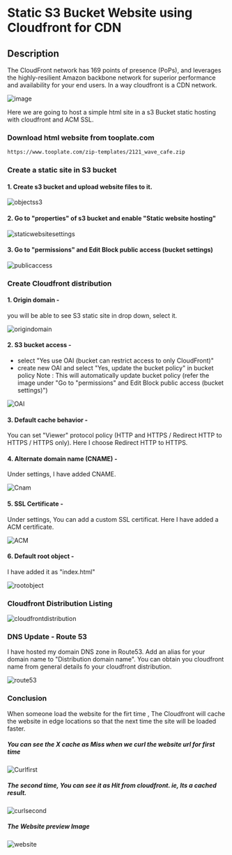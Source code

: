 # Static S3 Bucket Website using Cloudfront for CDN  

## Description

The CloudFront network has 169 points of presence (PoPs), and leverages the highly-resilient Amazon backbone network for superior performance and availability for your end users.
In a way cloudfront is a CDN network.

![image](https://user-images.githubusercontent.com/98936958/167264143-fc041016-0a96-448d-ace1-cb7706b4fe3b.PNG)


Here we are going to host a simple html site in a s3 Bucket static hosting with cloudfront and ACM SSL.  

### Download html website from tooplate.com
~~~sh
https://www.tooplate.com/zip-templates/2121_wave_cafe.zip 
~~~
### Create a static site in S3 bucket

#### 1. Create s3 bucket and upload website files to it.

![objectss3](https://user-images.githubusercontent.com/98936958/159854614-c877af72-635e-4afb-97ed-74a26414b47b.PNG)

#### 2. Go to "properties" of s3 bucket and enable "Static website hosting"

![staticwebsitesettings](https://user-images.githubusercontent.com/98936958/159854629-499b7d7a-74b1-44d4-99b9-dcd8e4b7acf6.PNG)

#### 3. Go to "permissions" and Edit Block public access (bucket settings)

![publicaccess](https://user-images.githubusercontent.com/98936958/159854619-8e5677bd-143f-4597-9cf3-33977f41643b.PNG)

### Create Cloudfront distribution

#### 1. Origin domain - 
you will be able to see S3 static site in drop down, select it.

![origindomain](https://user-images.githubusercontent.com/98936958/159854616-baf92522-5490-4cd4-8cdb-4cd9e1525b8b.PNG)

#### 2. S3 bucket access - 
- select "Yes use OAI (bucket can restrict access to only CloudFront)"
- create new OAI and select "Yes, update the bucket policy" in bucket policy
Note : This will automatically update bucket policy (refer the image under "Go to "permissions" and Edit Block public access (bucket settings)")

![OAI](https://user-images.githubusercontent.com/98936958/159854612-d27a2ad3-34f9-4d4b-85b9-25a7d03ace85.PNG)

#### 3. Default cache behavior - 
You can set "Viewer" protocol policy (HTTP and HTTPS / Redirect HTTP to HTTPS / HTTPS only). Here I choose Redirect HTTP to HTTPS.

#### 4. Alternate domain name (CNAME) - 
Under settings, I have added CNAME.

![Cnam](https://user-images.githubusercontent.com/98936958/159854603-53ce93dc-40a6-40e5-99ae-097517afa6f8.PNG)

#### 5. SSL Certificate - 
Under settings, You can add a custom SSL certificat. Here I have added a ACM certificate. 

![ACM](https://user-images.githubusercontent.com/98936958/159854599-15b80783-cee2-4d97-8348-80fe8c4b1db3.PNG)

#### 6. Default root object - 
I have added it as "index.html"

![rootobject](https://user-images.githubusercontent.com/98936958/159854620-7ca64818-f20c-46e0-ac3d-efd0f45d1871.PNG)

### Cloudfront Distribution Listing

![cloudfrontdistribution](https://user-images.githubusercontent.com/98936958/159854601-74c8e068-9f4d-4dd8-8898-18efa00b33b8.PNG)

### DNS Update - Route 53

I have hosted my domain DNS zone in Route53. Add an alias for your domain name to "Distribution domain name". You can obtain you cloudfront name from general details fo your cloudfront distribution. 

![route53](https://user-images.githubusercontent.com/98936958/159854624-95bba6b6-fb41-4427-9317-477291fa58f8.PNG)

### Conclusion

When someone load the website for the firt time , The Cloudfront will cache the website in edge locations so that the next time the site will be loaded faster.

##### You can see the X cache as Miss when we curl the website url for first time

![Curlfirst](https://user-images.githubusercontent.com/98936958/159854604-51691059-9ec5-4ffd-ac45-36b161efe07c.PNG)

##### The second time, You can see it as Hit from cloudfront. ie, Its a  cached result.

![curlsecond](https://user-images.githubusercontent.com/98936958/159854607-3811cafd-8b1c-49ef-b573-9a441e24caae.PNG)

##### The Website preview Image

![website](https://user-images.githubusercontent.com/98936958/159854631-85ab4eb9-5c6c-4484-9fff-135b49bedf84.PNG)

